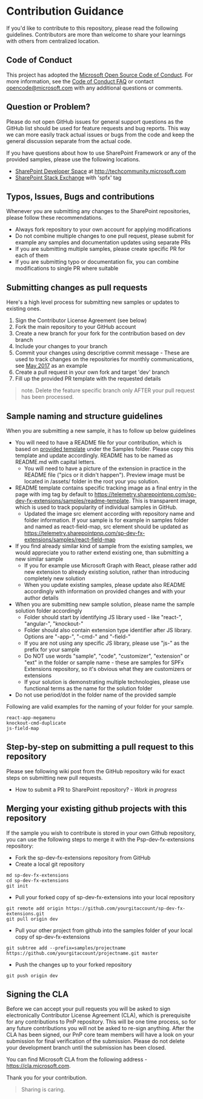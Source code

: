 # Contribution Guidance
If you'd like to contribute to this repository, please read the following guidelines. Contributors are more than welcome to share your learnings with others from centralized location.

## Code of Conduct
This project has adopted the [Microsoft Open Source Code of Conduct](https://opensource.microsoft.com/codeofconduct/).
For more information, see the [Code of Conduct FAQ](https://opensource.microsoft.com/codeofconduct/faq/)
or contact [opencode@microsoft.com](mailto:opencode@microsoft.com) with any additional questions or comments.

## Question or Problem?
Please do not open GitHub issues for general support questions as the GitHub list should be used for feature requests and bug reports. This way we can more easily track actual issues or bugs from the code and keep the general discussion separate from the actual code.  

If you have questions about how to use SharePoint Framework or any of the provided samples, please use the following locations.

* [SharePoint Developer Space](http://aka.ms/SPPnP-Community) at http://techcommunity.microsoft.com
* [SharePoint Stack Exchange](http://sharepoint.stackexchange.com/) with 'spfx' tag

## Typos, Issues, Bugs and contributions
Whenever you are submitting any changes to the SharePoint repositories, please follow these recommendations.

* Always fork repository to your own account for applying modifications
* Do not combine multiple changes to one pull request, please submit for example any samples and documentation updates using separate PRs
* If you are submitting multiple samples, please create specific PR for each of them
* If you are submitting typo or documentation fix, you can combine modifications to single PR where suitable

## Submitting changes as pull requests
Here's a high level process for submitting new samples or updates to existing ones.

1. Sign the Contributor License Agreement (see below)
2. Fork the main repository to your GitHub account
3. Create a new branch for your fork for the contribution based on dev branch
4. Include your changes to your branch
5. Commit your changes using descriptive commit message - These are used to track changes on the repositories for monthly communications, see [May 2017](https://dev.office.com/blogs/PnP-May-2017-Release) as an example
6. Create a pull request in your own fork and target 'dev' branch
7. Fill up the provided PR template with the requested details

> note. Delete the feature specific branch only AFTER your pull request has been processed.

## Sample naming and structure guidelines
When you are submitting a new sample, it has to follow up below guidelines

- You will need to have a README file for your contribution, which is based on [provided template](../samples/README-template.md) under the Samples folder. Please copy this template and update accordingly. README has to be named as README.md with capital letters.
    - You will need to have a picture of the extension in practice in the README file ("pics or it didn't happen"). Preview image must be located in /assets/ folder in the root your you solution.
- README template contains specific tracking image as a final entry in the page with img tag by default to https://telemetry.sharepointpnp.com/sp-dev-fx-extensions/samples/readme-template. This is transparent image, which is used to track popularity of individual samples in GitHub.
    - Updated the image src element according with repository name and folder information. If your sample is for example in samples folder and named as react-field-map, src element should be updated as https://telemetry.sharepointpnp.com/sp-dev-fx-extensions/samples/react-field-map
- If you find already similar kind of sample from the existing samples, we would appreciate you to rather extend existing one, than submitting a new similar sample
    - If you for example use Microsoft Graph with React, please rather add new extension to already existing solution, rather than introducing completely new solution
    - When you update existing samples, please update also README accordingly with information on provided changes and with your author details
- When you are submitting new sample solution, please name the sample solution folder accordingly
    - Folder should start by identifying JS library used - like "react-", "angular-", "knockout-"
    - Folder should also contain extension type identifier after JS library. Options are "-app-", "-cmd-" and "-field-"
    - If you are not using any specific JS library, please use "js-" as the prefix for your sample
    - Do NOT use words "sample", "code", "customizer", "extension" or "ext" in the folder or sample name - these are samples for SPFx Extensions repository, so it's obvious what they are customizers or extensions
    - If your solution is demonstrating multiple technologies, please use functional terms as the name for the solution folder
- Do not use period/dot in the folder name of the provided sample

Following are valid examples for the naming of your folder for your sample.

````
react-app-megamenu
knockout-cmd-duplicate
js-field-map
````

## Step-by-step on submitting a pull request to this repository
Please see following wiki post from the GitHub repository wiki for exact steps on submitting new pull requests. 

* How to submit a PR to SharePoint repository? - *Work in progress*

## Merging your existing github projects with this repository
If the sample you wish to contribute is stored in your own Github repository, you can use the following steps to merge it with the Psp-dev-fx-extensions repository:

* Fork the sp-dev-fx-extensions repository from GitHub
* Create a local git repository 
```
md sp-dev-fx-extensions
cd sp-dev-fx-extensions
git init
```
* Pull your forked copy of sp-dev-fx-extensions into your local repository
```
git remote add origin https://github.com/yourgitaccount/sp-dev-fx-extensions.git
git pull origin dev
```
* Pull your other project from github into the samples folder of your local copy of sp-dev-fx-extensions
```  
git subtree add --prefix=samples/projectname https://github.com/yourgitaccount/projectname.git master
```

* Push the changes up to your forked repository
```
git push origin dev
```

## Signing the CLA
Before we can accept your pull requests you will be asked to sign electronically Contributor License Agreement (CLA), which is prerequisite for any contributions to PnP repository. This will be one time process, so for any future contributions you will not be asked to re-sign anything. After the CLA has been signed, our PnP core team members will have a look on your submission for final verification of the submission. Please do not delete your development branch until the submission has been closed.

You can find Microsoft CLA from the following address - https://cla.microsoft.com. 

Thank you for your contribution. 

> Sharing is caring. 